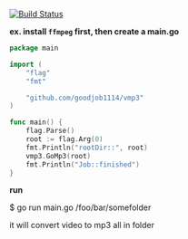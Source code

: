 [![Build Status](https://travis-ci.org/goodjob1114/vmp3.svg)](https://travis-ci.org/goodjob1114/vmp3)

**ex. install `ffmpeg` first, then create a main.go**
```go
package main

import (
	"flag"
	"fmt"

	"github.com/goodjob1114/vmp3"
)

func main() {
	flag.Parse()
	root := flag.Arg(0)
	fmt.Println("rootDir::", root)
	vmp3.GoMp3(root)
	fmt.Println("Job::finished")
}

```
**run**

$ go run main.go /foo/bar/somefolder

it will convert video to mp3 all in folder
